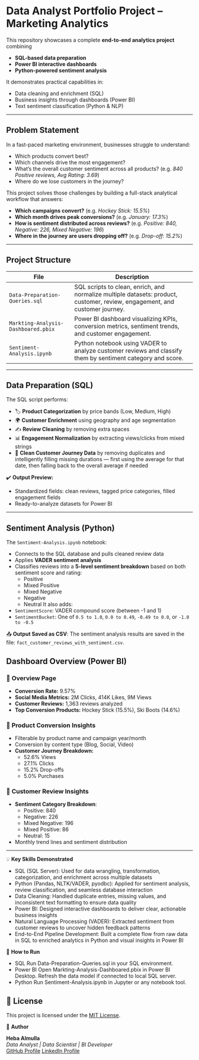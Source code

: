# Data Analyst Portfolio Project – Marketing Analytics

This repository showcases a complete **end-to-end analytics project** combining 
- **SQL-based data preparation**
- **Power BI interactive dashboards** 
- **Python-powered sentiment analysis**

It demonstrates practical capabilities in:
- Data cleaning and enrichment (SQL)
- Business insights through dashboards (Power BI)
- Text sentiment classification (Python & NLP)
---
## Problem Statement

In a fast-paced marketing environment, businesses struggle to understand:
- Which products convert best?
- Which channels drive the most engagement?
- What’s the overall customer sentiment across all products? (e.g. *840 Positive reviews, Avg Rating: 3.69*)
- Where do we lose customers in the journey?

This project solves those challenges by building a full-stack analytical workflow that answers:
- **Which campaigns convert?** (e.g. *Hockey Stick: 15.5%*)
- **Which month drives peak conversions?** (e.g. *January: 17.3%*)
- **How is sentiment distributed across reviews?** (e.g. *Positive: 840, Negative: 226, Mixed Negative: 196*)
- **Where in the journey are users dropping off?** (e.g. *Drop-off: 15.2%*)

-----

## Project Structure

| File | Description |
|------|-------------|
| `Data-Preparation-Queries.sql` | SQL scripts to clean, enrich, and normalize multiple datasets: product, customer, review, engagement, and customer journey. |
| `Markting-Analysis-Dashboared.pbix` | Power BI dashboard visualizing KPIs, conversion metrics, sentiment trends, and customer engagement. |
| `Sentiment-Analysis.ipynb` | Python notebook using VADER to analyze customer reviews and classify them by sentiment category and score. |

---

## Data Preparation (SQL)

The SQL script performs:
- 🏷 **Product Categorization** by price bands (Low, Medium, High)
- 🌍 **Customer Enrichment** using geography and age segmentation
- ✍️ **Review Cleaning** by removing extra spaces
- 📊 **Engagement Normalization** by extracting views/clicks from mixed strings
- 🔁 **Clean Customer Journey Data** by removing duplicates and intelligently filling missing durations — first using the average for that date, then falling back to the overall average if needed


✔️ **Output Preview:**
- Standardized fields: clean reviews, tagged price categories, filled engagement fields
- Ready-to-analyze datasets for Power BI

---

## Sentiment Analysis (Python)

The  `Sentiment-Analysis.ipynb` notebook:
- Connects to the SQL database and pulls cleaned review data
- Applies **VADER sentiment analysis**
- Classifies reviews into a **5-level sentiment breakdown** based on both sentiment score and rating:
  - Positive
  - Mixed Positive
  - Mixed Negative
  - Negative
  - Neutral
It also adds:
- `SentimentScore`: VADER compound score (between -1 and 1)
- `SentimentBucket`: One of `0.5 to 1.0`, `0.0 to 0.49`, `-0.49 to 0.0`, or `-1.0 to -0.5`
  
📤 **Output Saved as CSV**:
The sentiment analysis results are saved in the file:
`fact_customer_reviews_with_sentiment.csv`. 

## Dashboard Overview (Power BI)

### 🔹 **Overview Page**
- **Conversion Rate:** 9.57%
- **Social Media Metrics:** 2M Clicks, 414K Likes, 9M Views
- **Customer Reviews:** 1,363 reviews analyzed
- **Top Conversion Products:** Hockey Stick (15.5%), Ski Boots (14.6%)

### 🔹 **Product Conversion Insights**
- Filterable by product name and campaign year/month
- Conversion by content type (Blog, Social, Video)
- **Customer Journey Breakdown:**
  - 52.6% Views
  - 27.1% Clicks
  - 15.2% Drop-offs
  - 5.0% Purchases

### 🔹 **Customer Review Insights**
- **Sentiment Category Breakdown**:
  - Positive: 840
  - Negative: 226
  - Mixed Negative: 196
  - Mixed Positive: 86
  - Neutral: 15
- Monthly trend lines and sentiment distribution

---

💡 **Key Skills Demonstrated**

- SQL (SQL Server): Used for data wrangling, transformation, categorization, and enrichment across multiple datasets
- Python (Pandas, NLTK/VADER, pyodbc): Applied for sentiment analysis, review classification, and seamless database interaction
- Data Cleaning: Handled duplicate entries, missing values, and inconsistent text formatting to ensure data quality
- Power BI: Designed interactive dashboards to deliver clear, actionable business insights
- Natural Language Processing (VADER): Extracted sentiment from customer reviews to uncover hidden feedback patterns
- End-to-End Pipeline Development: Built a complete flow from raw data in SQL to enriched analytics in Python and visual insights in Power BI

🚀 **How to Run**

- SQL
Run Data-Preparation-Queries.sql in your SQL environment.
- Power BI
Open Markting-Analysis-Dashboared.pbix in Power BI Desktop.
Refresh the data model if connected to local SQL server.
- Python
Run Sentiment-Analysis.ipynb in Jupyter or any notebook tool.

## 📜 License

This project is licensed under the [MIT License](LICENSE).

👤 **Author**

**Heba Almulla**  
*Data Analyst | Data Scientist | BI Developer*  
[GitHub Profile](https://github.com/Heba-Almulla) 
[LinkedIn Profile](www.linkedin.com/in/heba-kh-almulla)
